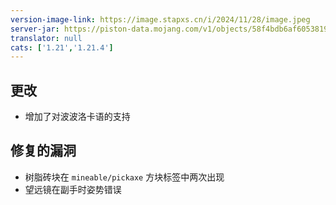 ```yaml
---
version-image-link: https://image.stapxs.cn/i/2024/11/28/image.jpeg
server-jar: https://piston-data.mojang.com/v1/objects/58f4bdb6af6053819d5483deba9e84194e6e2aae/server.jar
translator: null
cats: ['1.21','1.21.4']
---
```

## 更改
* 增加了对波波洛卡语的支持

## 修复的漏洞
* 树脂砖块在 `mineable/pickaxe` 方块标签中两次出现
* 望远镜在副手时姿势错误